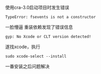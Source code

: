 使用cra-3.0启动项目时发生错误

```
TypeError: fsevents is not a constructor
```

一脸懵逼
重装依赖发现了错误信息

```
gyp: No Xcode or CLT version detected!
```

遂找xcode，执行

```
sudo xcode-select --install
```

一番安装之后问题解决